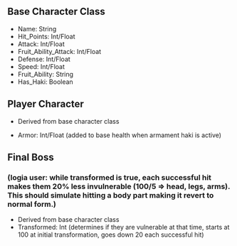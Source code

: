 ## Base Character Class
* Name: String
* Hit_Points: Int/Float
* Attack: Int/Float
* Fruit_Ability_Attack: Int/Float
* Defense: Int/Float
* Speed: Int/Float
* Fruit_Ability: String
* Has_Haki: Boolean

## Player Character
* Derived from base character class

* Armor: Int/Float (added to base health when armament haki is active)

## Final Boss 
### (logia user: while transformed is true, each successful hit makes them 20% less invulnerable (100/5 => head, legs, arms). This should simulate hitting a body part making it revert to normal form.)
* Derived from base character class
* Transformed: Int (determines if they are vulnerable at that time, starts at 100 at initial transformation, goes down 20 each successful hit)